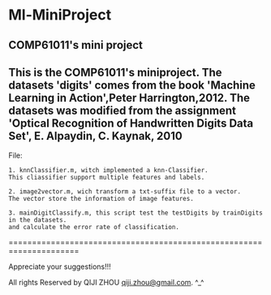 Ml-MiniProject
=====================================================================

COMP61011's mini project
---------------------------------------------------------------------

This is the COMP61011's miniproject.
The datasets 'digits' comes from the book 'Machine Learning in Action',Peter Harrington,2012.
The datasets was modified from the assignment 'Optical Recognition of Handwritten Digits Data Set', E. Alpaydin, C. Kaynak, 2010
---------------------------------------------------------------------
File:
	
	1. knnClassifier.m, witch implemented a knn-Classifier.
	This cliassifier support multiple features and labels.

	2. image2vector.m, wich transform a txt-suffix file to a vector.
	The vector store the information of image features.

	3. mainDigitClassify.m, this script test the testDigits by trainDigits in the datasets. 
	and calculate the error rate of classification.
	

=====================================================================

Appreciate your suggestions!!!

All rights Reserved by QIJI ZHOU 
qiji.zhou@gmail.com. ^_^
